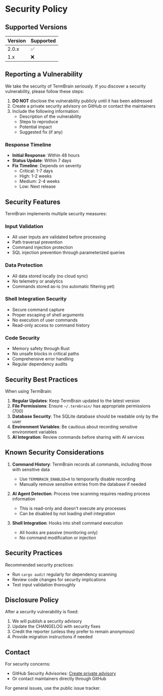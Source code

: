 # Security Policy

## Supported Versions

| Version | Supported          |
| ------- | ------------------ |
| 2.0.x   | :white_check_mark: |
| 1.x     | :x:                |

## Reporting a Vulnerability

We take the security of TermBrain seriously. If you discover a security vulnerability, please follow these steps:

1. **DO NOT** disclose the vulnerability publicly until it has been addressed
2. Create a private security advisory on GitHub or contact the maintainers
3. Include the following information:
   - Description of the vulnerability
   - Steps to reproduce
   - Potential impact
   - Suggested fix (if any)

### Response Timeline

- **Initial Response**: Within 48 hours
- **Status Update**: Within 7 days
- **Fix Timeline**: Depends on severity
  - Critical: 1-7 days
  - High: 1-2 weeks
  - Medium: 2-4 weeks
  - Low: Next release

## Security Features

TermBrain implements multiple security measures:

### Input Validation
- All user inputs are validated before processing
- Path traversal prevention
- Command injection protection
- SQL injection prevention through parameterized queries

### Data Protection
- All data stored locally (no cloud sync)
- No telemetry or analytics
- Commands stored as-is (no automatic filtering yet)

### Shell Integration Security
- Secure command capture
- Proper escaping of shell arguments
- No execution of user commands
- Read-only access to command history

### Code Security
- Memory safety through Rust
- No unsafe blocks in critical paths
- Comprehensive error handling
- Regular dependency audits

## Security Best Practices

When using TermBrain:

1. **Regular Updates**: Keep TermBrain updated to the latest version
2. **File Permissions**: Ensure `~/.termbrain/` has appropriate permissions (700)
3. **Database Security**: The SQLite database should be readable only by the user
4. **Environment Variables**: Be cautious about recording sensitive environment variables
5. **AI Integration**: Review commands before sharing with AI services

## Known Security Considerations

1. **Command History**: TermBrain records all commands, including those with sensitive data
   - Use `TERMBRAIN_ENABLED=0` to temporarily disable recording
   - Manually remove sensitive entries from the database if needed

2. **AI Agent Detection**: Process tree scanning requires reading process information
   - This is read-only and doesn't execute any processes
   - Can be disabled by not loading shell integration

3. **Shell Integration**: Hooks into shell command execution
   - All hooks are passive (monitoring only)
   - No command modification or injection

## Security Practices

Recommended security practices:

- Run `cargo audit` regularly for dependency scanning
- Review code changes for security implications
- Test input validation thoroughly

## Disclosure Policy

After a security vulnerability is fixed:

1. We will publish a security advisory
2. Update the CHANGELOG with security fixes
3. Credit the reporter (unless they prefer to remain anonymous)
4. Provide migration instructions if needed

## Contact

For security concerns:
- GitHub Security Advisories: [Create private advisory](https://github.com/anivar/termbrain/security/advisories/new)
- Or contact maintainers directly through GitHub

For general issues, use the public issue tracker.